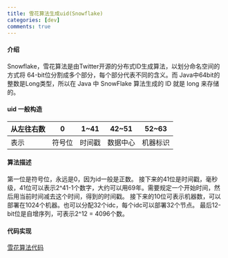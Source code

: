 ```yaml
---
title: 雪花算法生成uid(Snowflake)
categories: [dev]
comments: true
---
```


#### 介绍
Snowflake，雪花算法是由Twitter开源的分布式ID生成算法，以划分命名空间的方式将 64-bit位分割成多个部分，每个部分代表不同的含义。而 Java中64bit的整数是Long类型，所以在 Java 中 SnowFlake 算法生成的 ID 就是 long 来存储的。

#### uid 一般构造
|从左往右数|0|1~41|42~51|52~63|
|---|---|---|---|---|
|表示|符号位|时间戳|数据中心|机器标识|序列号|

#### 算法描述
第一位是符号位，永远是0，因为id一般是正数。
接下来的41位是时间戳，毫秒级，41位可以表示2^41-1个数字，大约可以用69年。需要规定一个开始时间，然后用当前时间减去这个时间，得到的时间戳。
接下来的10位可表示机器数，可以部署在1024个机器。也可以分配32个idc，每个idc可以部署32个节点。
最后12-bit位是自增序列，可表示2^12 = 4096个数。

#### 代码实现
[雪花算法代码](https://github.com/love-hai/love-hai/blob/d8e542cf64f6ccb0dfc271300e7a333e515ee499/feng-core/src/main/java/com/LoveSea/fengCore/study/algorithms/Snowflake.java)







